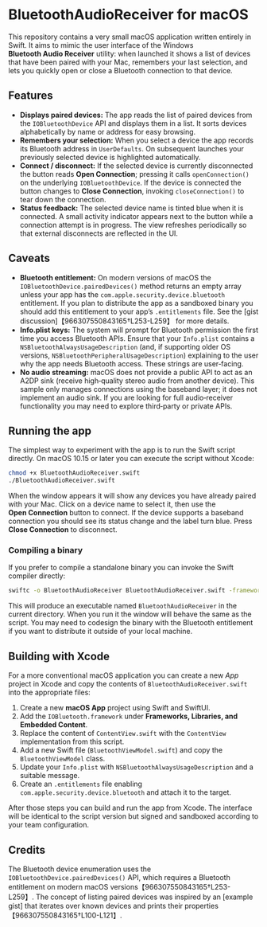 # BluetoothAudioReceiver for macOS

This repository contains a very small macOS application written entirely in Swift. It aims to mimic the user interface of the Windows **Bluetooth Audio Receiver** utility: when launched it shows a list of devices that have been paired with your Mac, remembers your last selection, and lets you quickly open or close a Bluetooth connection to that device.

## Features

* **Displays paired devices:** The app reads the list of paired devices from the `IOBluetoothDevice` API and displays them in a list. It sorts devices alphabetically by name or address for easy browsing.
* **Remembers your selection:** When you select a device the app records its Bluetooth address in `UserDefaults`. On subsequent launches your previously selected device is highlighted automatically.
* **Connect / disconnect:** If the selected device is currently disconnected the button reads **Open Connection**; pressing it calls `openConnection()` on the underlying `IOBluetoothDevice`. If the device is connected the button changes to **Close Connection**, invoking `closeConnection()` to tear down the connection.
* **Status feedback:** The selected device name is tinted blue when it is connected. A small activity indicator appears next to the button while a connection attempt is in progress. The view refreshes periodically so that external disconnects are reflected in the UI.

## Caveats

* **Bluetooth entitlement:** On modern versions of macOS the `IOBluetoothDevice.pairedDevices()` method returns an empty array unless your app has the `com.apple.security.device.bluetooth` entitlement. If you plan to distribute the app as a sandboxed binary you should add this entitlement to your appʼs `.entitlements` file. See the [gist discussion]【966307550843165†L253-L259】 for more details.
* **Info.plist keys:** The system will prompt for Bluetooth permission the first time you access Bluetooth APIs. Ensure that your `Info.plist` contains a `NSBluetoothAlwaysUsageDescription` (and, if supporting older OS versions, `NSBluetoothPeripheralUsageDescription`) explaining to the user why the app needs Bluetooth access. These strings are user‑facing.
* **No audio streaming:** macOS does not provide a public API to act as an A2DP sink (receive high‑quality stereo audio from another device). This sample only manages connections using the baseband layer; it does not implement an audio sink. If you are looking for full audio‑receiver functionality you may need to explore third‑party or private APIs.

## Running the app

The simplest way to experiment with the app is to run the Swift script directly. On macOS 10.15 or later you can execute the script without Xcode:

```bash
chmod +x BluetoothAudioReceiver.swift
./BluetoothAudioReceiver.swift
```

When the window appears it will show any devices you have already paired with your Mac. Click on a device name to select it, then use the **Open Connection** button to connect. If the device supports a baseband connection you should see its status change and the label turn blue. Press **Close Connection** to disconnect.

### Compiling a binary

If you prefer to compile a standalone binary you can invoke the Swift compiler directly:

```bash
swiftc -o BluetoothAudioReceiver BluetoothAudioReceiver.swift -framework IOBluetooth -framework AppKit -framework SwiftUI
```

This will produce an executable named `BluetoothAudioReceiver` in the current directory. When you run it the window will behave the same as the script. You may need to codesign the binary with the Bluetooth entitlement if you want to distribute it outside of your local machine.

## Building with Xcode

For a more conventional macOS application you can create a new *App* project in Xcode and copy the contents of `BluetoothAudioReceiver.swift` into the appropriate files:

1. Create a new **macOS App** project using Swift and SwiftUI.
2. Add the `IOBluetooth.framework` under **Frameworks, Libraries, and Embedded Content**.
3. Replace the content of `ContentView.swift` with the `ContentView` implementation from this script.
4. Add a new Swift file (`BluetoothViewModel.swift`) and copy the `BluetoothViewModel` class.
5. Update your `Info.plist` with `NSBluetoothAlwaysUsageDescription` and a suitable message.
6. Create an `.entitlements` file enabling `com.apple.security.device.bluetooth` and attach it to the target.

After those steps you can build and run the app from Xcode. The interface will be identical to the script version but signed and sandboxed according to your team configuration.

## Credits

The Bluetooth device enumeration uses the `IOBluetoothDevice.pairedDevices()` API, which requires a Bluetooth entitlement on modern macOS versions【966307550843165†L253-L259】. The concept of listing paired devices was inspired by an [example gist] that iterates over known devices and prints their properties【966307550843165†L100-L121】.
